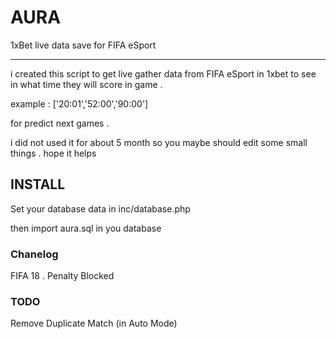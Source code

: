 # AURA
1xBet live data save for FIFA eSport

<hr>

i created this script to get live gather data from FIFA eSport in 1xbet to see in what time they will score in game .

example : ['20:01','52:00','90:00']

for predict next games . 

i did not used it for about 5 month so you maybe should edit some small things . hope it helps


## INSTALL

Set your database data in inc/database.php

then import aura.sql in you database


### Chanelog

FIFA 18 . Penalty Blocked


### TODO 

Remove Duplicate Match (in Auto Mode)

